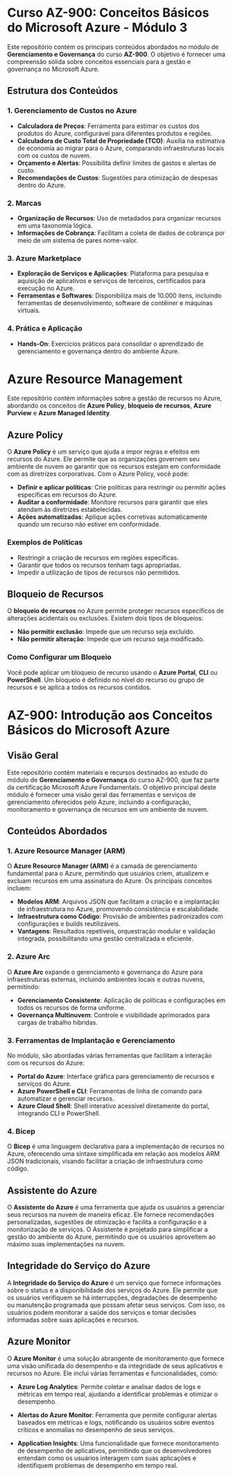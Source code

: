 
# Curso AZ-900: Conceitos Básicos do Microsoft Azure - Módulo 3

Este repositório contém os principais conteúdos abordados no módulo de **Gerenciamento e Governança** do curso **AZ-900**. O objetivo é fornecer uma compreensão sólida sobre conceitos essenciais para a gestão e governança no Microsoft Azure.

## Estrutura dos Conteúdos

### 1. Gerenciamento de Custos no Azure
- **Calculadora de Preços**: Ferramenta para estimar os custos dos produtos do Azure, configurável para diferentes produtos e regiões.
- **Calculadora de Custo Total de Propriedade (TCO)**: Auxilia na estimativa de economia ao migrar para o Azure, comparando infraestruturas locais com os custos de nuvem.
- **Orçamento e Alertas**: Possibilita definir limites de gastos e alertas de custo.
- **Recomendações de Custos**: Sugestões para otimização de despesas dentro do Azure.

### 2. Marcas
- **Organização de Recursos**: Uso de metadados para organizar recursos em uma taxonomia lógica.
- **Informações de Cobrança**: Facilitam a coleta de dados de cobrança por meio de um sistema de pares nome-valor.

### 3. Azure Marketplace
- **Exploração de Serviços e Aplicações**: Plataforma para pesquisa e aquisição de aplicativos e serviços de terceiros, certificados para execução no Azure.
- **Ferramentas e Softwares**: Disponibiliza mais de 10.000 itens, incluindo ferramentas de desenvolvimento, software de contêiner e máquinas virtuais.

### 4. Prática e Aplicação
- **Hands-On**: Exercícios práticos para consolidar o aprendizado de gerenciamento e governança dentro do ambiente Azure.




# Azure Resource Management

Este repositório contém informações sobre a gestão de recursos no Azure, abordando os conceitos de **Azure Policy**, **bloqueio de recursos**, **Azure Purview** e **Azure Managed Identity**.

## Azure Policy

O **Azure Policy** é um serviço que ajuda a impor regras e efeitos em recursos do Azure. Ele permite que as organizações governem seu ambiente de nuvem ao garantir que os recursos estejam em conformidade com as diretrizes corporativas. Com o Azure Policy, você pode:

- **Definir e aplicar políticas**: Crie políticas para restringir ou permitir ações específicas em recursos do Azure.
- **Auditar a conformidade**: Monitore recursos para garantir que eles atendam às diretrizes estabelecidas.
- **Ações automatizadas**: Aplique ações corretivas automaticamente quando um recurso não estiver em conformidade.

### Exemplos de Políticas

- Restringir a criação de recursos em regiões específicas.
- Garantir que todos os recursos tenham tags apropriadas.
- Impedir a utilização de tipos de recursos não permitidos.

## Bloqueio de Recursos

O **bloqueio de recursos** no Azure permite proteger recursos específicos de alterações acidentais ou exclusões. Existem dois tipos de bloqueios:

- **Não permitir exclusão**: Impede que um recurso seja excluído.
- **Não permitir alteração**: Impede que um recurso seja modificado.

### Como Configurar um Bloqueio

Você pode aplicar um bloqueio de recurso usando o **Azure Portal**, **CLI** ou **PowerShell**. Um bloqueio é definido no nível do recurso ou grupo de recursos e se aplica a todos os recursos contidos.


# AZ-900: Introdução aos Conceitos Básicos do Microsoft Azure

## Visão Geral

Este repositório contém materiais e recursos destinados ao estudo do módulo de **Gerenciamento e Governança** do curso AZ-900, que faz parte da certificação Microsoft Azure Fundamentals. O objetivo principal deste módulo é fornecer uma visão geral das ferramentas e serviços de gerenciamento oferecidos pelo Azure, incluindo a configuração, monitoramento e governança de recursos em um ambiente de nuvem.

## Conteúdos Abordados

### 1. Azure Resource Manager (ARM)
O **Azure Resource Manager (ARM)** é a camada de gerenciamento fundamental para o Azure, permitindo que usuários criem, atualizem e excluam recursos em uma assinatura do Azure. Os principais conceitos incluem:
- **Modelos ARM**: Arquivos JSON que facilitam a criação e a implantação de infraestrutura no Azure, promovendo consistência e escalabilidade.
- **Infraestrutura como Código**: Provisão de ambientes padronizados com configurações e builds reutilizáveis.
- **Vantagens**: Resultados repetíveis, orquestração modular e validação integrada, possibilitando uma gestão centralizada e eficiente.

### 2. Azure Arc
O **Azure Arc** expande o gerenciamento e governança do Azure para infraestruturas externas, incluindo ambientes locais e outras nuvens, permitindo:
- **Gerenciamento Consistente**: Aplicação de políticas e configurações em todos os recursos de forma uniforme.
- **Governança Multinuvem**: Controle e visibilidade aprimorados para cargas de trabalho híbridas.

### 3. Ferramentas de Implantação e Gerenciamento
No módulo, são abordadas várias ferramentas que facilitam a interação com os recursos do Azure:
- **Portal do Azure**: Interface gráfica para gerenciamento de recursos e serviços do Azure.
- **Azure PowerShell e CLI**: Ferramentas de linha de comando para automatizar e gerenciar recursos.
- **Azure Cloud Shell**: Shell interativo acessível diretamente do portal, integrando CLI e PowerShell.

### 4. Bicep
O **Bicep** é uma linguagem declarativa para a implementação de recursos no Azure, oferecendo uma sintaxe simplificada em relação aos modelos ARM JSON tradicionais, visando facilitar a criação de infraestrutura como código.


## Assistente do Azure

O **Assistente do Azure** é uma ferramenta que ajuda os usuários a gerenciar seus recursos na nuvem de maneira eficaz. Ele fornece recomendações personalizadas, sugestões de otimização e facilita a configuração e a monitorização de serviços. O Assistente é projetado para simplificar a gestão do ambiente do Azure, permitindo que os usuários aproveitem ao máximo suas implementações na nuvem.

## Integridade do Serviço do Azure

A **Integridade do Serviço do Azure** é um serviço que fornece informações sobre o status e a disponibilidade dos serviços do Azure. Ele permite que os usuários verifiquem se há interrupções, degradações de desempenho ou manutenção programada que possam afetar seus serviços. Com isso, os usuários podem monitorar a saúde dos serviços e tomar decisões informadas sobre suas aplicações e recursos.

## Azure Monitor

O **Azure Monitor** é uma solução abrangente de monitoramento que fornece uma visão unificada do desempenho e da integridade de seus aplicativos e recursos no Azure. Ele inclui várias ferramentas e funcionalidades, como:

- **Azure Log Analytics**: Permite coletar e analisar dados de logs e métricas em tempo real, ajudando a identificar problemas e otimizar o desempenho.

- **Alertas do Azure Monitor**: Ferramenta que permite configurar alertas baseados em métricas e logs, notificando os usuários sobre eventos críticos e anomalias no desempenho de seus serviços.

- **Application Insights**: Uma funcionalidade que fornece monitoramento de desempenho de aplicativos, permitindo que os desenvolvedores entendam como os usuários interagem com suas aplicações e identifiquem problemas de desempenho em tempo real.

